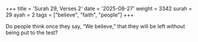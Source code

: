 +++
title = 'Surah 29, Verses 2'
date = '2025-08-27'
weight = 3342
surah = 29
ayah = 2
tags = ["believe", "faith", "people"]
+++

Do people think once they say, “We believe,” that they will be left without being put to the test?